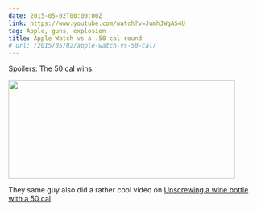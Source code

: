 ```yaml
---
date: 2015-05-02T00:00:00Z
link: https://www.youtube.com/watch?v=JumhJWgAS4U
tag: Apple, guns, explosion
title: Apple Watch vs a .50 cal round
# url: /2015/05/02/apple-watch-vs-50-cal/
---
```


Spoilers: The 50 cal wins.


<div class="image">
  
<a href="http://i.imgur.com/LFwlkwo.gif" alt="http://i.imgur.com/LFwlkwo.gif"><img src="http://i.imgur.com/LFwlkwo.gif" width="450" height="196"></a>

</div>

They same guy also did a rather cool video on [Unscrewing a wine bottle with a 50 cal](https://www.youtube.com/watch?v=-h8togcOiyA)